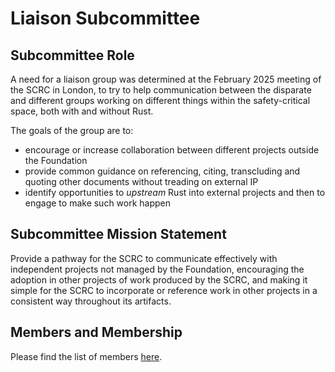 # Liaison Subcommittee

## Subcommittee Role

A need for a liaison group was determined at the February 2025 meeting of the SCRC in London,
to try to help communication between the disparate and different groups working on different
things within the safety-critical space, both with and without Rust.

The goals of the group are to:

- encourage or increase collaboration between different projects outside the Foundation
- provide common guidance on referencing, citing, transcluding and quoting other documents without treading on external IP
- identify opportunities to _upstream_ Rust into external projects and then to engage to make such work happen

## Subcommittee Mission Statement

Provide a pathway for the SCRC to communicate effectively with independent projects not managed by the Foundation,
encouraging the adoption in other projects of work produced by the SCRC, and making it simple for the SCRC to
incorporate or reference work in other projects in a consistent way throughout its artifacts.

## Members and Membership

Please find the list of members [here](members.md).
